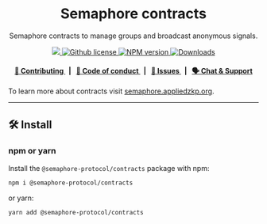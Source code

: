 <p align="center">
    <h1 align="center">
        Semaphore contracts
    </h1>
    <p align="center">Semaphore contracts to manage groups and broadcast anonymous signals.</p>
</p>

<p align="center">
    <a href="https://github.com/semaphore-protocol">
        <img src="https://img.shields.io/badge/project-Semaphore-blue.svg?style=flat-square">
    </a>
    <a href="https://github.com/semaphore-protocol/semaphore/blob/main/LICENSE">
        <img alt="Github license" src="https://img.shields.io/github/license/semaphore-protocol/semaphore.svg?style=flat-square">
    </a>
    <a href="https://www.npmjs.com/package/@semaphore-protocol/contracts">
        <img alt="NPM version" src="https://img.shields.io/npm/v/@semaphore-protocol/contracts?style=flat-square" />
    </a>
    <a href="https://npmjs.org/package/@semaphore-protocol/contracts">
        <img alt="Downloads" src="https://img.shields.io/npm/dm/@semaphore-protocol/contracts.svg?style=flat-square" />
    </a>
</p>

<div align="center">
    <h4>
        <a href="https://github.com/semaphore-protocol/semaphore/blob/main/CONTRIBUTING.md">
            👥 Contributing
        </a>
        <span>&nbsp;&nbsp;|&nbsp;&nbsp;</span>
        <a href="https://github.com/semaphore-protocol/semaphore/blob/main/CODE_OF_CONDUCT.md">
            🤝 Code of conduct
        </a>
        <span>&nbsp;&nbsp;|&nbsp;&nbsp;</span>
        <a href="https://github.com/semaphore-protocol/semaphore/contribute">
            🔎 Issues
        </a>
        <span>&nbsp;&nbsp;|&nbsp;&nbsp;</span>
        <a href="https://discord.gg/6mSdGHnstH">
            🗣️ Chat &amp; Support
        </a>
    </h4>
</div>

To learn more about contracts visit [semaphore.appliedzkp.org](https://semaphore.appliedzkp.org/docs/technical-reference/contracts).

---

## 🛠 Install

### npm or yarn

Install the `@semaphore-protocol/contracts` package with npm:

```bash
npm i @semaphore-protocol/contracts
```

or yarn:

```bash
yarn add @semaphore-protocol/contracts
```
